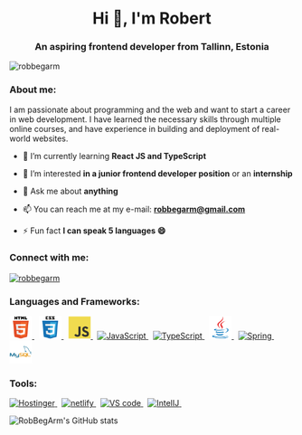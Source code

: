 <h1 align="center">Hi 👋, I'm Robert</h1>
<h3 align="center">An aspiring frontend developer from Tallinn, Estonia</h3>

<p align="left"> <img src="https://komarev.com/ghpvc/?username=robbegarm&label=Profile%20views&color=0e75b6&style=flat" alt="robbegarm" /> </p>

<h3 align="left">About me:</h3>
<p align="left">I am passionate about programming and the web and want to start a career in web development. I have learned the necessary skills through multiple online courses, and have experience in building and deployment of real-world websites.
</p>

- 🌱 I’m currently learning **React JS and TypeScript**

- 👀 I’m interested **in a junior frontend developer position** or an **internship**

- 💬 Ask me about **anything**

- 📫 You can reach me at my e-mail: **robbegarm@gmail.com**

- ⚡ Fun fact **I can speak 5 languages 😄**

<h3 align="left">Connect with me:</h3>
<p align="left">
<a href="https://linkedin.com/in/robbegarm" target="blank"><img align="center" src="https://raw.githubusercontent.com/rahuldkjain/github-profile-readme-generator/master/src/images/icons/Social/linked-in-alt.svg" alt="robbegarm" height="30" width="40" /></a>
</p>

<h3 align="left">Languages and Frameworks:</h3>

<p align="left"> 
<a href="https://developer.mozilla.org/en-US/docs/Web/HTML" target="_blank" rel="noreferrer">
<img src="https://raw.githubusercontent.com/devicons/devicon/master/icons/html5/html5-original-wordmark.svg" alt="HTML5" title="HTML5" width="40" height="40"/> </a>
  &nbsp;
<a href="https://developer.mozilla.org/en-US/docs/Web/CSS" target="_blank" rel="noreferrer">  
<img src="https://raw.githubusercontent.com/devicons/devicon/master/icons/css3/css3-original-wordmark.svg" alt="CSS3" title="CSS3" width="40" height="40"/> </a>
  &nbsp;
<a href="https://developer.mozilla.org/en-US/docs/Web/JavaScript" target="_blank" rel="noreferrer">  
<img src="https://raw.githubusercontent.com/devicons/devicon/master/icons/javascript/javascript-original.svg" alt="JavaScript" title="JavaScript" width="40" height="40"/> </a> 
  &nbsp;
<a href="https://reactjs.org/" target="_blank" rel="noreferrer">  
<img src="https://cdn.freebiesupply.com/logos/large/2x/react-1-logo-png-transparent.png" alt="JavaScript" title="JavaScript" width="40" height="40"/> </a> 
  &nbsp;
<a href="https://www.typescriptlang.org/" target="_blank" rel="noreferrer">  
<img src="https://upload.wikimedia.org/wikipedia/commons/thumb/4/4c/Typescript_logo_2020.svg/512px-Typescript_logo_2020.svg.png?20210506173343" alt="TypeScript" title="TypeScript" width="40" height="40"/> </a> 
  &nbsp;
<a href="https://www.java.com" target="_blank" rel="noreferrer">  
<img src="https://raw.githubusercontent.com/devicons/devicon/master/icons/java/java-original.svg" alt="Java" title="Java" width="40" height="40"/> </a> 
  &nbsp;
<a href="https://spring.io/" target="_blank" rel="noreferrer">  
<img src="https://www.vectorlogo.zone/logos/springio/springio-icon.svg" alt="Spring" title="Spring" width="40" height="40"/> </a> 
  &nbsp;
<a href="https://www.mysql.com/" target="_blank" rel="noreferrer">  
<img src="https://raw.githubusercontent.com/devicons/devicon/master/icons/mysql/mysql-original-wordmark.svg" alt="mysql" title="MySQL" width="40" height="40"/> </a> 
</p>

<h3 align="left">Tools:</h3>

<p align="left"> 
<a href="https://www.hostinger.com/" target="_blank" rel="noreferrer">  
<img src="https://upload.wikimedia.org/wikipedia/commons/8/82/Hostinger_logo.png" alt="Hostinger" title="Hostinger" width="40" height="40"/> </a>
  &nbsp;
<a href="https://www.netlify.com/" target="_blank" rel="noreferrer">
<img src="https://pics.freeicons.io/uploads/icons/png/11987465721551941710-512.png" alt="netlify" title="Netlify" width="40" height="40"/> </a>
  &nbsp;
<a href="https://code.visualstudio.com/" target="_blank" rel="noreferrer">  
<img src="https://upload.wikimedia.org/wikipedia/commons/9/9a/Visual_Studio_Code_1.35_icon.svg" alt="VS code" title="VS code" width="40" height="40"/> </a>
  &nbsp;
<a href="https://www.jetbrains.com/idea/" target="_blank" rel="noreferrer">  
<img src="https://upload.wikimedia.org/wikipedia/commons/thumb/9/9c/IntelliJ_IDEA_Icon.svg/512px-IntelliJ_IDEA_Icon.svg.png?20200803071016" alt="IntelIJ" title="IntelIJ" width="40" height="40"/> </a>
  &nbsp;
</p>

![RobBegArm's GitHub stats](https://github-readme-stats.vercel.app/api?username=RobBegArm&theme=tokyonight&show_icons=true&count_private=true)
